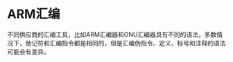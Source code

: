 # ARM汇编

不同供应商的汇编工具，比如ARM汇编器和GNU汇编器具有不同的语法，多数情况下，助记符和汇编指令都是相同的，但是汇编伪指令、定义、标号和注释的语法可能会有差异。

[](http://www.keil.com/support/man/docs/armasm/armasm_deb1353594352617.htm)